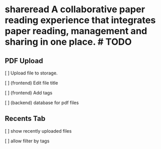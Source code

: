 # shareread A collaborative paper reading experience that integrates paper reading, management and sharing in one place.  # TODO

## PDF Upload

[ ] Upload file to storage.

[ ] (frontend) Edit file title

[ ] (frontend) Add tags

[ ] (backend) database for pdf files

## Recents Tab

[ ] show recently uploaded files

[ ] allow filter by tags


